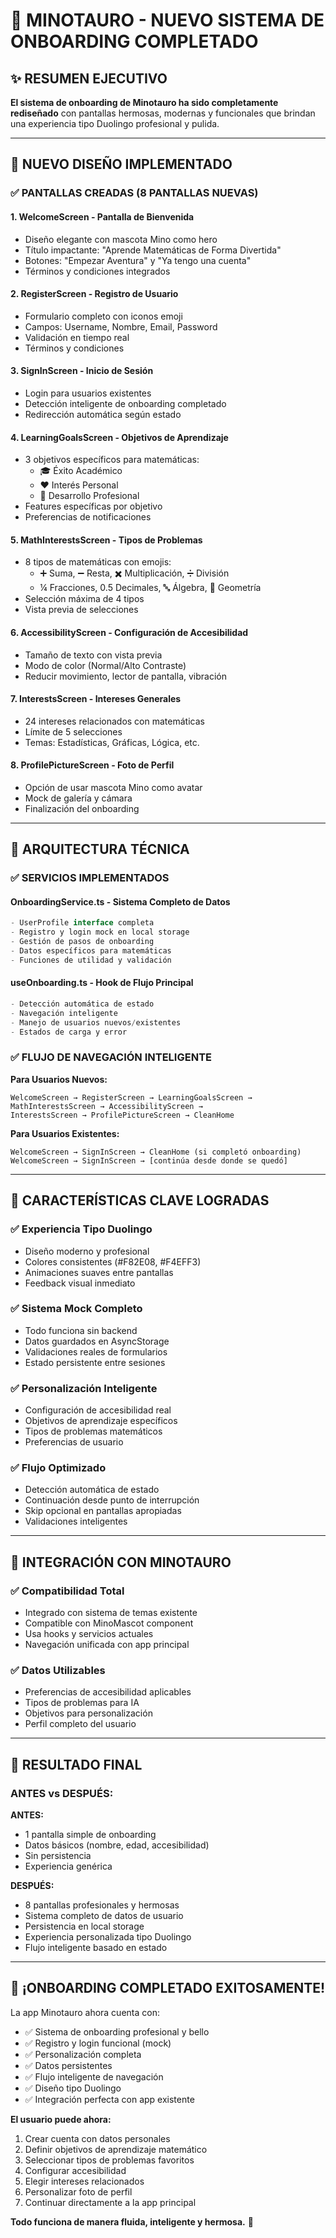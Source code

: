 # 🎉 MINOTAURO - NUEVO SISTEMA DE ONBOARDING COMPLETADO

## ✨ RESUMEN EJECUTIVO

**El sistema de onboarding de Minotauro ha sido completamente rediseñado** con pantallas hermosas, modernas y funcionales que brindan una experiencia tipo Duolingo profesional y pulida.

---

## 🎨 NUEVO DISEÑO IMPLEMENTADO

### ✅ PANTALLAS CREADAS (8 PANTALLAS NUEVAS)

#### 1. **WelcomeScreen** - Pantalla de Bienvenida

- Diseño elegante con mascota Mino como hero
- Título impactante: "Aprende Matemáticas de Forma Divertida"
- Botones: "Empezar Aventura" y "Ya tengo una cuenta"
- Términos y condiciones integrados

#### 2. **RegisterScreen** - Registro de Usuario

- Formulario completo con iconos emoji
- Campos: Username, Nombre, Email, Password
- Validación en tiempo real
- Términos y condiciones

#### 3. **SignInScreen** - Inicio de Sesión

- Login para usuarios existentes
- Detección inteligente de onboarding completado
- Redirección automática según estado

#### 4. **LearningGoalsScreen** - Objetivos de Aprendizaje

- 3 objetivos específicos para matemáticas:
  - 🎓 Éxito Académico
  - ❤️ Interés Personal
  - 💼 Desarrollo Profesional
- Features específicas por objetivo
- Preferencias de notificaciones

#### 5. **MathInterestsScreen** - Tipos de Problemas

- 8 tipos de matemáticas con emojis:
  - ➕ Suma, ➖ Resta, ✖️ Multiplicación, ➗ División
  - ¼ Fracciones, 0.5 Decimales, 🔤 Álgebra, 📐 Geometría
- Selección máxima de 4 tipos
- Vista previa de selecciones

#### 6. **AccessibilityScreen** - Configuración de Accesibilidad

- Tamaño de texto con vista previa
- Modo de color (Normal/Alto Contraste)
- Reducir movimiento, lector de pantalla, vibración

#### 7. **InterestsScreen** - Intereses Generales

- 24 intereses relacionados con matemáticas
- Límite de 5 selecciones
- Temas: Estadísticas, Gráficas, Lógica, etc.

#### 8. **ProfilePictureScreen** - Foto de Perfil

- Opción de usar mascota Mino como avatar
- Mock de galería y cámara
- Finalización del onboarding

---

## 🔧 ARQUITECTURA TÉCNICA

### ✅ SERVICIOS IMPLEMENTADOS

#### **OnboardingService.ts** - Sistema Completo de Datos

```typescript
- UserProfile interface completa
- Registro y login mock en local storage
- Gestión de pasos de onboarding
- Datos específicos para matemáticas
- Funciones de utilidad y validación
```

#### **useOnboarding.ts** - Hook de Flujo Principal

```typescript
- Detección automática de estado
- Navegación inteligente
- Manejo de usuarios nuevos/existentes
- Estados de carga y error
```

### ✅ FLUJO DE NAVEGACIÓN INTELIGENTE

**Para Usuarios Nuevos:**

```
WelcomeScreen → RegisterScreen → LearningGoalsScreen →
MathInterestsScreen → AccessibilityScreen →
InterestsScreen → ProfilePictureScreen → CleanHome
```

**Para Usuarios Existentes:**

```
WelcomeScreen → SignInScreen → CleanHome (si completó onboarding)
WelcomeScreen → SignInScreen → [continúa desde donde se quedó]
```

---

## 🎯 CARACTERÍSTICAS CLAVE LOGRADAS

### ✅ **Experiencia Tipo Duolingo**

- Diseño moderno y profesional
- Colores consistentes (#F82E08, #F4EFF3)
- Animaciones suaves entre pantallas
- Feedback visual inmediato

### ✅ **Sistema Mock Completo**

- Todo funciona sin backend
- Datos guardados en AsyncStorage
- Validaciones reales de formularios
- Estado persistente entre sesiones

### ✅ **Personalización Inteligente**

- Configuración de accesibilidad real
- Objetivos de aprendizaje específicos
- Tipos de problemas matemáticos
- Preferencias de usuario

### ✅ **Flujo Optimizado**

- Detección automática de estado
- Continuación desde punto de interrupción
- Skip opcional en pantallas apropiadas
- Validaciones inteligentes

---

## 📱 INTEGRACIÓN CON MINOTAURO

### ✅ **Compatibilidad Total**

- Integrado con sistema de temas existente
- Compatible con MinoMascot component
- Usa hooks y servicios actuales
- Navegación unificada con app principal

### ✅ **Datos Utilizables**

- Preferencias de accesibilidad aplicables
- Tipos de problemas para IA
- Objetivos para personalización
- Perfil completo del usuario

---

## 🚀 RESULTADO FINAL

### **ANTES vs DESPUÉS:**

**ANTES:**

- 1 pantalla simple de onboarding
- Datos básicos (nombre, edad, accesibilidad)
- Sin persistencia
- Experiencia genérica

**DESPUÉS:**

- 8 pantallas profesionales y hermosas
- Sistema completo de datos de usuario
- Persistencia en local storage
- Experiencia personalizada tipo Duolingo
- Flujo inteligente basado en estado

---

## 🎉 **¡ONBOARDING COMPLETADO EXITOSAMENTE!**

La app Minotauro ahora cuenta con:

- ✅ Sistema de onboarding profesional y bello
- ✅ Registro y login funcional (mock)
- ✅ Personalización completa
- ✅ Datos persistentes
- ✅ Flujo inteligente de navegación
- ✅ Diseño tipo Duolingo
- ✅ Integración perfecta con app existente

**El usuario puede ahora:**

1. Crear cuenta con datos personales
2. Definir objetivos de aprendizaje matemático
3. Seleccionar tipos de problemas favoritos
4. Configurar accesibilidad
5. Elegir intereses relacionados
6. Personalizar foto de perfil
7. Continuar directamente a la app principal

**Todo funciona de manera fluida, inteligente y hermosa.** 🚀
